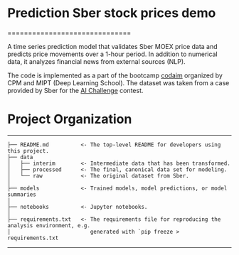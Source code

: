 # Prediction Sber stock prices demo
==============================

A time series prediction model that validates Sber MOEX price data and predicts price movements over a 1-hour period. In addition to numerical data, it analyzes financial news from external sources (NLP).

The code is implemented as a part of the bootcamp [codaim]([url](https://xn--d1aiafni.xn--l1afu.xn--p1ai/bootcamp)) organized by CPM and MIPT (Deep Learning School). The dataset was taken from a case provided by Sber for the [AI Challenge]([url](https://aiijc.com/en/)) contest.

# Project Organization
------------

    ├── README.md          <- The top-level README for developers using this project.
    ├── data
    │   ├── interim        <- Intermediate data that has been transformed.
    │   ├── processed      <- The final, canonical data set for modeling.
    │   └── raw            <- The original dataset from Sber.
    │
    ├── models             <- Trained models, model predictions, or model summaries
    │
    ├── notebooks          <- Jupyter notebooks.
    │
    ├── requirements.txt   <- The requirements file for reproducing the analysis environment, e.g.
    │                         generated with `pip freeze > requirements.txt

--------
